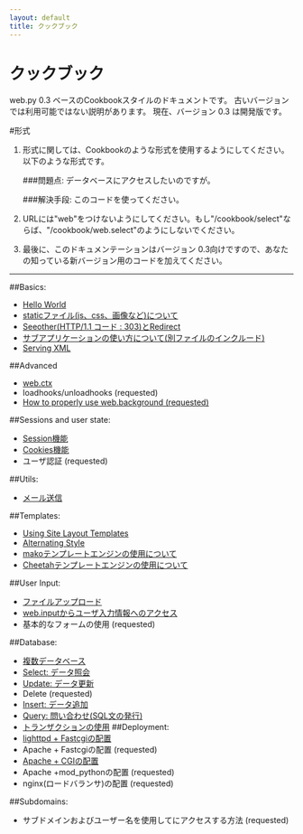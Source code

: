 ```yaml
---
layout: default
title: クックブック
---
```


# クックブック

web.py 0.3 ベースのCookbookスタイルのドキュメントです。
古いバージョンでは利用可能ではない説明があります。
現在、バージョン 0.3 は開発版です。

#形式

1. 形式に関しては、Cookbookのような形式を使用するようにしてください。以下のような形式です。
    
    ###問題点: データベースにアクセスしたいのですが。
     
    ###解決手段: このコードを使ってください。

1. URLには"web"をつけないようにしてください。もし"/cookbook/select"ならば、"/cookbook/web.select"のようにしないでください。

1. 最後に、このドキュメンテーションはバージョン 0.3向けですので、あなたの知っている新バージョン用のコードを加えてください。

-------------------------------------------------

##Basics:
* [Hello World](/helloworld/ja)
* [staticファイル(js、css、画像など)について](/staticfiles/ja)
* [Seeother(HTTP/1.1 コード : 303)とRedirect](/redirect+seeother)
* [サブアプリケーションの使い方について(別ファイルのインクルード)](/subapp/ja)
* [Serving XML](/xmlfiles)

##Advanced
* [web.ctx](/ctx/ja)
* loadhooks/unloadhooks (requested)
* [How to properly use web.background (requested)](/background/ja)

##Sessions and user state:
* [Session機能](/sessions/ja)
* [Cookies機能](/cookies/ja)
* ユーザ認証 (requested)

##Utils:
* [メール送信](/sendmail/ja)

##Templates:
* [Using Site Layout Templates](/layout_template/ja)
* [Alternating Style](/alternating_style/ja)
* [makoテンプレートエンジンの使用について](/template_mako/ja)
* [Cheetahテンプレートエンジンの使用について](/template_cheetah/ja)


##User Input:
* [ファイルアップロード](/fileupload/ja)
* [web.inputからユーザ入力情報へのアクセス](/input/ja)
* 基本的なフォームの使用 (requested)

##Database:
* [複数データベース](/multidbs/ja)
* [Select: データ照会](/select/ja)
* [Update: データ更新](/update/ja)
* Delete (requested)
* [Insert: データ追加](/insert/ja) 
* [Query: 問い合わせ(SQL文の発行)](/query/ja)
* [トランザクションの使用](/transactions/ja)
##Deployment:
* [lighttpd + Fastcgiの配置](/fastcgi-lighttpd/ja)
* Apache + Fastcgiの配置 (requested)
* [Apache + CGIの配置](/cgi-apache/ja)
* Apache +mod_pythonの配置 (requested)
* nginx(ロードバランサ)の配置 (requested)

##Subdomains:
* サブドメインおよびユーザー名を使用してにアクセスする方法 (requested)


